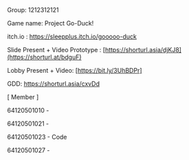 Group: 1212312121

Game name: Project Go-Duck!

itch.io : https://sleepplus.itch.io/gooooo-duck


Slide Present + Video Prototype : [https://shorturl.asia/djKJ8](https://shorturl.at/bdguF)

Lobby Present + Video: [https://bit.ly/3UhBDPr]


GDD: https://shorturl.asia/cxvDd


[ Member ]

64120501010 -

64120501021 - 

64120501023 - Code

64120501027 - 
